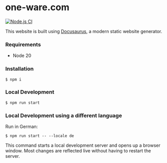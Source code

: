 # one-ware.com

[![Node.js CI](https://github.com/one-ware/one-ware.com/actions/workflows/test.yml/badge.svg)](https://github.com/one-ware/one-ware.com/actions/workflows/test.yml)

This website is built using [Docusaurus](https://docusaurus.io/), a modern static website generator.

### Requirements

- Node 20

### Installation

```
$ npm i
```

### Local Development

```
$ npm run start
```

### Local Development using a different language

Run in German:
```
$ npm run start -- --locale de
```

This command starts a local development server and opens up a browser window. Most changes are reflected live without having to restart the server.
